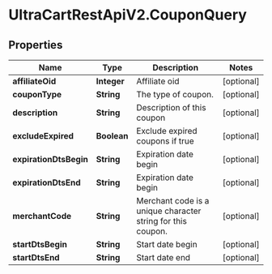 # UltraCartRestApiV2.CouponQuery

## Properties
Name | Type | Description | Notes
------------ | ------------- | ------------- | -------------
**affiliateOid** | **Integer** | Affiliate oid | [optional] 
**couponType** | **String** | The type of coupon. | [optional] 
**description** | **String** | Description of this coupon | [optional] 
**excludeExpired** | **Boolean** | Exclude expired coupons if true | [optional] 
**expirationDtsBegin** | **String** | Expiration date begin | [optional] 
**expirationDtsEnd** | **String** | Expiration date begin | [optional] 
**merchantCode** | **String** | Merchant code is a unique character string for this coupon. | [optional] 
**startDtsBegin** | **String** | Start date begin | [optional] 
**startDtsEnd** | **String** | Start date end | [optional] 


